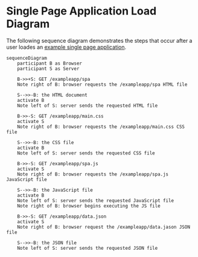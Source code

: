# Single Page Application Load Diagram

The following sequence diagram demonstrates the steps that occur after a user loades an [example single page application](https://studies.cs.helsinki.fi/exampleapp/spa).

```mermaid
sequenceDiagram
    participant B as Browser
    participant S as Server

    B->>+S: GET /exampleapp/spa
    Note right of B: browser requests the /exampleapp/spa HTML file

    S-->>-B: the HTML document
    activate B
    Note left of S: server sends the requested HTML file

    B->>-S: GET /exampleapp/main.css
    activate S
    Note right of B: browser requests the /exampleapp/main.css CSS file

    S-->>-B: the CSS file
    activate B
    Note left of S: server sends the requested CSS file

    B->>-S: GET /exampleapp/spa.js
    activate S
    Note right of B: browser requests the /exampleapp/spa.js JavaScript file

    S-->>-B: the JavaScript file
    activate B
    Note left of S: server sends the requested JavaScript file
    Note right of B: browser begins executing the JS file

    B->>-S: GET /exampleapp/data.json
    activate S
    Note right of B: browser request the /exampleapp/data.jason JSON file

    S-->>-B: the JSON file
    Note left of S: server sends the requested JSON file
```

